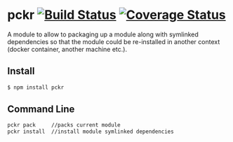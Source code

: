 # pckr [![Build Status](https://travis-ci.org/iamcdonald/pckr.svg?branch=master)](https://travis-ci.org/iamcdonald/pckr) [![Coverage Status](https://coveralls.io/repos/iamcdonald/pckr/badge.svg?branch=master&service=github)](https://coveralls.io/github/iamcdonald/pckr?branch=master)

A module to allow to packaging up a module along with symlinked dependencies so that the module could be re-installed in another context (docker container, another machine etc.).

## Install

```sh
$ npm install pckr
```

## Command Line
```sh
pckr pack     //packs current module
pckr install  //install module symlinked dependencies 
```
